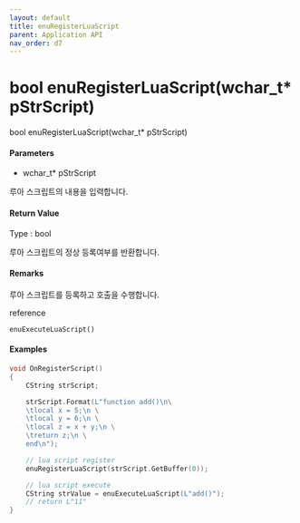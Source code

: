 ```yaml
---
layout: default
title: enuRegisterLuaScript
parent: Application API
nav_order: d7
---
```

# bool enuRegisterLuaScript\(wchar\_t\* pStrScript\)

bool enuRegisterLuaScript\(wchar\_t\* pStrScript\)

#### Parameters

* wchar\_t\* pStrScript

루아 스크립트의 내용을 입력합니다.

#### Return Value

Type : bool

루아 스크립트의 정상 등록여부를 반환합니다.

#### Remarks

루아 스크립트를 등록하고 호출을 수행합니다. 

reference 

```
enuExecuteLuaScript()
```

#### Examples

```cpp
void OnRegisterScript()
{
    CString strScript;

    strScript.Format(L"function add()\n\
    \tlocal x = 5;\n \
    \tlocal y = 6;\n \
    \tlocal z = x + y;\n \
    \treturn z;\n \
    end\n");

    // lua script register
    enuRegisterLuaScript(strScript.GetBuffer(0));

    // lua script execute
    CString strValue = enuExecuteLuaScript(L"add()");
    // return L"11"
}
```



